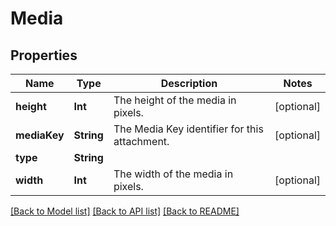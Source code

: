 # Media

## Properties
Name | Type | Description | Notes
------------ | ------------- | ------------- | -------------
**height** | **Int** | The height of the media in pixels. | [optional] 
**mediaKey** | **String** | The Media Key identifier for this attachment. | [optional] 
**type** | **String** |  | 
**width** | **Int** | The width of the media in pixels. | [optional] 

[[Back to Model list]](../README.md#documentation-for-models) [[Back to API list]](../README.md#documentation-for-api-endpoints) [[Back to README]](../README.md)


